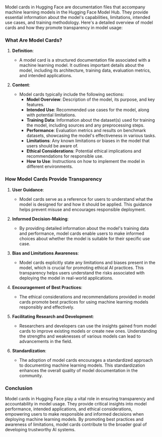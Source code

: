 Model cards in Hugging Face are documentation files that accompany machine learning models in the Hugging Face Model Hub. They provide essential information about the model's capabilities, limitations, intended use cases, and training methodology. Here's a detailed overview of model cards and how they promote transparency in model usage:

### What Are Model Cards?

1. **Definition**: 
   - A model card is a structured documentation file associated with a machine learning model. It outlines important details about the model, including its architecture, training data, evaluation metrics, and intended applications.

2. **Content**: 
   - Model cards typically include the following sections:
     - **Model Overview**: Description of the model, its purpose, and key features.
     - **Intended Use**: Recommended use cases for the model, along with potential limitations.
     - **Training Data**: Information about the dataset(s) used for training the model, including sources and any preprocessing steps.
     - **Performance**: Evaluation metrics and results on benchmark datasets, showcasing the model's effectiveness in various tasks.
     - **Limitations**: Any known limitations or biases in the model that users should be aware of.
     - **Ethical Considerations**: Potential ethical implications and recommendations for responsible use.
     - **How to Use**: Instructions on how to implement the model in different environments.

### How Model Cards Provide Transparency

1. **User Guidance**:
   - Model cards serve as a reference for users to understand what the model is designed for and how it should be applied. This guidance helps prevent misuse and encourages responsible deployment.

2. **Informed Decision-Making**:
   - By providing detailed information about the model's training data and performance, model cards enable users to make informed choices about whether the model is suitable for their specific use case.

3. **Bias and Limitations Awareness**:
   - Model cards explicitly state any limitations and biases present in the model, which is crucial for promoting ethical AI practices. This transparency helps users understand the risks associated with deploying the model in real-world applications.

4. **Encouragement of Best Practices**:
   - The ethical considerations and recommendations provided in model cards promote best practices for using machine learning models responsibly and effectively.

5. **Facilitating Research and Development**:
   - Researchers and developers can use the insights gained from model cards to improve existing models or create new ones. Understanding the strengths and weaknesses of various models can lead to advancements in the field.

6. **Standardization**:
   - The adoption of model cards encourages a standardized approach to documenting machine learning models. This standardization enhances the overall quality of model documentation in the community.

### Conclusion

Model cards in Hugging Face play a vital role in ensuring transparency and accountability in model usage. They provide critical insights into model performance, intended applications, and ethical considerations, empowering users to make responsible and informed decisions when deploying machine learning models. By promoting best practices and awareness of limitations, model cards contribute to the broader goal of developing trustworthy AI systems.